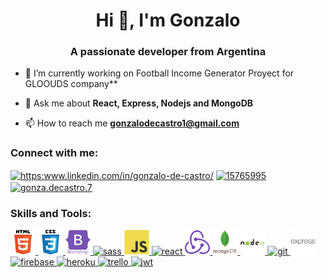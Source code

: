 <h1 align="center">Hi 👋, I'm Gonzalo</h1>
<h3 align="center">A passionate developer from Argentina</h3>


- 🌱 I’m currently working on Football Income Generator Proyect for GLOOUDS company**

- 💬 Ask me about **React, Express, Nodejs and MongoDB**

- 📫 How to reach me **gonzalodecastro1@gmail.com**

<h3 align="left">Connect with me:</h3>
<p align="left">
<a href="https://linkedin.com/in/gonzalo-de-castro/" target="blank"><img align="center" src="https://raw.githubusercontent.com/rahuldkjain/github-profile-readme-generator/master/src/images/icons/Social/linked-in-alt.svg" alt="https:www.linkedin.com/in/gonzalo-de-castro/" height="30" width="40" /></a>
<a href="https://stackoverflow.com/users/15765995" target="blank"><img align="center" src="https://raw.githubusercontent.com/rahuldkjain/github-profile-readme-generator/master/src/images/icons/Social/stack-overflow.svg" alt="15765995" height="30" width="40" /></a>
<a href="https://instagram.com/gonza.decastro.7" target="blank"><img align="center" src="https://raw.githubusercontent.com/rahuldkjain/github-profile-readme-generator/master/src/images/icons/Social/instagram.svg" alt="gonza.decastro.7" height="30" width="40" /></a>
</p>

<h3 align="left">Skills and Tools:</h3>
<p align="left"> <a href="https://www.w3.org/html/" target="_blank" rel="noreferrer"> <img src="https://raw.githubusercontent.com/devicons/devicon/master/icons/html5/html5-original-wordmark.svg" alt="html5" width="40" height="40"/> </a><a href="https://www.w3schools.com/css/" target="_blank" rel="noreferrer"> <img src="https://raw.githubusercontent.com/devicons/devicon/master/icons/css3/css3-original-wordmark.svg" alt="css3" width="40" height="40"/> </a><a href="https://getbootstrap.com" target="_blank" rel="noreferrer"> <img src="https://raw.githubusercontent.com/devicons/devicon/master/icons/bootstrap/bootstrap-plain-wordmark.svg" alt="bootstrap" width="40" height="40"/> </a> <a href="https://sass-lang.com/" target="_blank" rel="noreferrer"> <img src="https://cdn.jsdelivr.net/gh/devicons/devicon/icons/sass/sass-original.svg" alt="sass" width="40" height="40"/> </a><a href="https://developer.mozilla.org/en-US/docs/Web/JavaScript" target="_blank" rel="noreferrer"> <img src="https://raw.githubusercontent.com/devicons/devicon/master/icons/javascript/javascript-original.svg" alt="javascript" width="40" height="40"/> </a> <a href="https://reactjs.org/" target="_blank" rel="noreferrer"> <img src="https://cdn.jsdelivr.net/gh/devicons/devicon/icons/react/react-original.svg" alt="react" width="40" height="40"/> </a><a href="https://redux.js.org" target="_blank" rel="noreferrer"> <img src="https://raw.githubusercontent.com/devicons/devicon/master/icons/redux/redux-original.svg" alt="react" width="40" height="40"/> </a><a href="https://www.mongodb.com/" target="_blank" rel="noreferrer"> <img src="https://raw.githubusercontent.com/devicons/devicon/master/icons/mongodb/mongodb-original-wordmark.svg" alt="mongodb" width="40" height="40"/> </a> <a href="https://nodejs.org" target="_blank" rel="noreferrer"> <img src="https://raw.githubusercontent.com/devicons/devicon/master/icons/nodejs/nodejs-original-wordmark.svg" alt="nodejs" width="40" height="40"/> </a> <a href="https://git-scm.com/" target="_blank" rel="noreferrer"> <img src="https://www.vectorlogo.zone/logos/git-scm/git-scm-icon.svg" alt="git" width="40" height="40"/> </a><a href="https://expressjs.com" target="_blank" rel="noreferrer"> <img src="https://raw.githubusercontent.com/devicons/devicon/master/icons/express/express-original-wordmark.svg" alt="express" width="40" height="40"/> </a> <a href="https://firebase.google.com/" target="_blank" rel="noreferrer"> <img src="https://cdn.jsdelivr.net/gh/devicons/devicon/icons/firebase/firebase-plain.svg" alt="firebase" width="40" height="40"/> </a><a href="https://www.heroku.com/" target="_blank" rel="noreferrer"> <img src="https://cdn.jsdelivr.net/gh/devicons/devicon/icons/heroku/heroku-original.svg" alt="heroku" width="40" height="40"/> </a> <a href="https://trello.com/" target="_blank" rel="noreferrer"> <img src="https://cdn.jsdelivr.net/gh/devicons/devicon/icons/trello/trello-plain.svg" alt="trello" width="40" height="40"/> </a> <a href="https://jwt.io/" target="_blank" rel="noreferrer"> <img src="https://cdn.worldvectorlogo.com/logos/jwt-3.svg" alt="jwt" width="40" height="40"/> </a></p>

